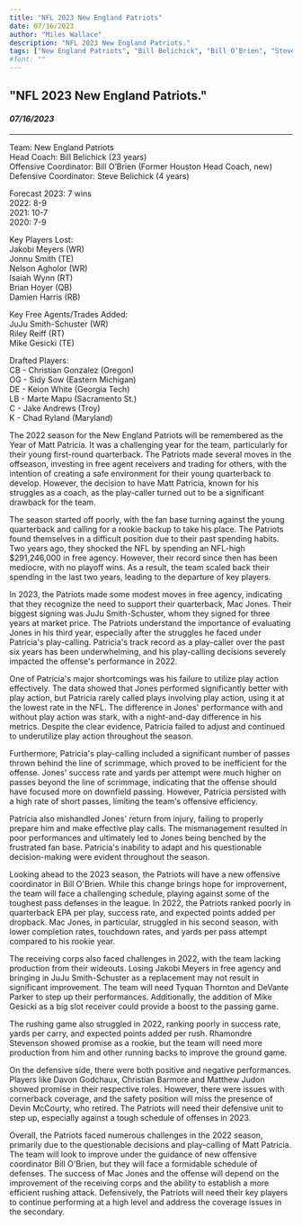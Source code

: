 ```yaml
---
title: "NFL 2023 New England Patriots"
date: 07/16/2023
author: "Miles Wallace"
description: "NFL 2023 New England Patriots."
tags: ["New England Patriots", "Bill Belichick", "Bill O’Brien", "Steve Belichick", "JuJu Smith-Schuster", "Riley Reiff", "Mike Gesicki", "Christian Gonzalez", "Sidy Sow", "Keion White", "Marte Mapu", "Jake Andrews", "Chad Ryland", "Mac Jones", "Tyquan Thornton", "DeVante Parker", "Rhamondre Stevenson", "Davon Godchaux", "Christian Barmore", "Matthew Judon",  ]
#font: ""
---
```

## "NFL 2023 New England Patriots."
#### _07/16/2023_ 
____
Team:  New England Patriots  
Head Coach: Bill Belichick (23 years)  
Offensive Coordinator: Bill O’Brien (Former Houston Head Coach, new)  
Defensive Coordinator: Steve Belichick (4 years)  
  
Forecast 2023: 7 wins  
2022: 8-9  
2021: 10-7  
2020: 7-9  
  
Key Players Lost:  
Jakobi Meyers (WR)  
Jonnu Smith (TE)  
Nelson Agholor (WR)  
Isaiah Wynn (RT)  
Brian Hoyer (QB)  
Damien Harris (RB)  
  
Key Free Agents/Trades Added:  
JuJu Smith-Schuster (WR)  
Riley Reiff (RT)  
Mike Gesicki (TE)  
  
Drafted Players:   
CB - Christian Gonzalez (Oregon)  
OG - Sidy Sow (Eastern Michigan)  
DE - Keion White (Georgia Tech)  
LB - Marte Mapu (Sacramento St.)  
C - Jake Andrews (Troy)  
K - Chad Ryland (Maryland)    
    
The 2022 season for the New England Patriots will be remembered as the Year of Matt Patricia. It was a challenging year for the team, particularly for their young first-round quarterback. The Patriots made several moves in the offseason, investing in free agent receivers and trading for others, with the intention of creating a safe environment for their young quarterback to develop. However, the decision to have Matt Patricia, known for his struggles as a coach, as the play-caller turned out to be a significant drawback for the team.

The season started off poorly, with the fan base turning against the young quarterback and calling for a rookie backup to take his place. The Patriots found themselves in a difficult position due to their past spending habits. Two years ago, they shocked the NFL by spending an NFL-high $291,246,000 in free agency. However, their record since then has been mediocre, with no playoff wins. As a result, the team scaled back their spending in the last two years, leading to the departure of key players.

In 2023, the Patriots made some modest moves in free agency, indicating that they recognize the need to support their quarterback, Mac Jones. Their biggest signing was JuJu Smith-Schuster, whom they signed for three years at market price. The Patriots understand the importance of evaluating Jones in his third year, especially after the struggles he faced under Patricia's play-calling. Patricia's track record as a play-caller over the past six years has been underwhelming, and his play-calling decisions severely impacted the offense's performance in 2022.

One of Patricia's major shortcomings was his failure to utilize play action effectively. The data showed that Jones performed significantly better with play action, but Patricia rarely called plays involving play action, using it at the lowest rate in the NFL. The difference in Jones' performance with and without play action was stark, with a night-and-day difference in his metrics. Despite the clear evidence, Patricia failed to adjust and continued to underutilize play action throughout the season.

Furthermore, Patricia's play-calling included a significant number of passes thrown behind the line of scrimmage, which proved to be inefficient for the offense. Jones' success rate and yards per attempt were much higher on passes beyond the line of scrimmage, indicating that the offense should have focused more on downfield passing. However, Patricia persisted with a high rate of short passes, limiting the team's offensive efficiency.

Patricia also mishandled Jones' return from injury, failing to properly prepare him and make effective play calls. The mismanagement resulted in poor performances and ultimately led to Jones being benched by the frustrated fan base. Patricia's inability to adapt and his questionable decision-making were evident throughout the season.

Looking ahead to the 2023 season, the Patriots will have a new offensive coordinator in Bill O'Brien. While this change brings hope for improvement, the team will face a challenging schedule, playing against some of the toughest pass defenses in the league. In 2022, the Patriots ranked poorly in quarterback EPA per play, success rate, and expected points added per dropback. Mac Jones, in particular, struggled in his second season, with lower completion rates, touchdown rates, and yards per pass attempt compared to his rookie year.

The receiving corps also faced challenges in 2022, with the team lacking production from their wideouts. Losing Jakobi Meyers in free agency and bringing in JuJu Smith-Schuster as a replacement may not result in significant improvement. The team will need Tyquan Thornton and DeVante Parker to step up their performances. Additionally, the addition of Mike Gesicki as a big slot receiver could provide a boost to the passing game.

The rushing game also struggled in 2022, ranking poorly in success rate, yards per carry, and expected points added per rush. Rhamondre Stevenson showed promise as a rookie, but the team will need more production from him and other running backs to improve the ground game.

On the defensive side, there were both positive and negative performances. Players like Davon Godchaux, Christian Barmore and Matthew Judon showed promise in their respective roles. However, there were issues with cornerback coverage, and the safety position will miss the presence of Devin McCourty, who retired. The Patriots will need their defensive unit to step up, especially against a tough schedule of offenses in 2023.

Overall, the Patriots faced numerous challenges in the 2022 season, primarily due to the questionable decisions and play-calling of Matt Patricia. The team will look to improve under the guidance of new offensive coordinator Bill O'Brien, but they will face a formidable schedule of defenses. The success of Mac Jones and the offense will depend on the improvement of the receiving corps and the ability to establish a more efficient rushing attack. Defensively, the Patriots will need their key players to continue performing at a high level and address the coverage issues in the secondary.